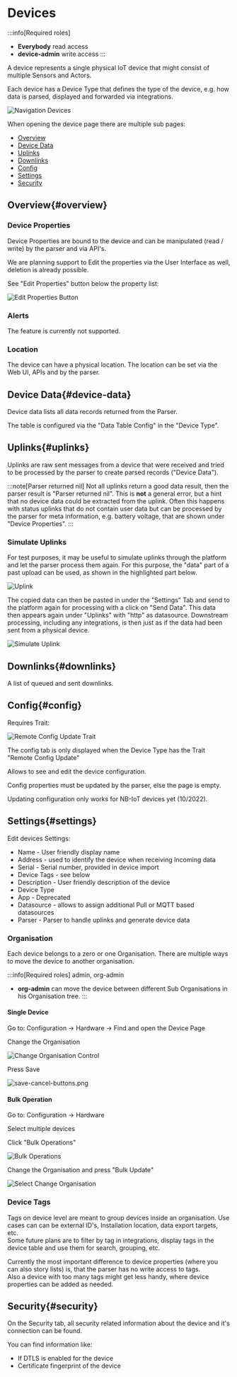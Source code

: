 # Devices

:::info[Required roles]
* **Everybody** read access
* **device-admin** write access
:::

A device represents a single physical IoT device that might consist of multiple Sensors and Actors.

Each device has a Device Type that defines the type of the device, e.g. how data is parsed, displayed and forwarded via integrations.


![Navigation Devices](img/nav-devices.png)



When opening the device page there are multiple sub pages:

* [Overview](#overview)
* [Device Data](#device-data)
* [Uplinks](#uplinks)
* [Downlinks](#downlinks)
* [Config](#config)
* [Settings](#settings)
* [Security](#security)

## Overview{#overview}

### Device Properties

Device Properties are bound to the device and can be manipulated (read / write) by the parser and via API's.

We are planning support to Edit the properties via the User Interface as well, deletion is already possible.

See "Edit Properties" button below the property list:

![Edit Properties Button](img/btn-edit-properties.png)

### Alerts

The feature is currently not supported.

### Location

The device can have a physical location. The location can be set via the Web UI, APIs and by the parser.

## Device Data{#device-data}

Device data lists all data records returned from the Parser.

The table is configured via the "Data Table Config" in the "Device Type".

## Uplinks{#uplinks}

Uplinks are raw sent messages from a device that were received and tried to be processed by the parser to create parsed records ("Device Data"). 

:::note[Parser returned nil]
Not all uplinks return a good data result, then the parser result is "Parser returned nil". 
This is **not** a general error, but a hint that no device data could be extracted from the uplink. 
Often this happens with status uplinks that do not contain user data but can be processed by the parser for meta information, 
e.g. battery voltage, that are shown under "Device Properties".
:::

### Simulate Uplinks

For test purposes, it may be useful to simulate uplinks through the platform and let the parser process them again. For this purpose, the "data" part of a past upload can be used, as shown in the highlighted part below.

![Uplink](img/uplinks-uplink-content.png)

The copied data can then be pasted in under the "Settings" Tab and send to the platform again for processing with a click on "Send Data". This data then appears again under "Uplinks" with "http" as datasource. Downstream processing, including any integrations, is then just as if the data had been sent from a physical device.

![Simulate Uplink](img/simulate-uplink.png)

## Downlinks{#downlinks}

A list of queued and sent downlinks.

## Config{#config}

Requires Trait:

![Remote Config Update Trait](img/trait-remote-config.png)

The config tab is only displayed when the Device Type has the Trait "Remote Config Update"

Allows to see and edit the device configuration.

Config properties must be updated by the parser, else the page is empty.

Updating configuration only works for NB-IoT devices yet (10/2022).

## Settings{#settings}

Edit devices Settings:

* Name - User friendly display name
* Address - used to identify the device when receiving Incoming data
* Serial - Serial number, provided in device import
* Device Tags - see below
* Description - User friendly description of the device
* Device Type
* App - Deprecated
* Datasource - allows to assign additional Pull or MQTT based datasources
* Parser - Parser to handle uplinks and generate device data

### Organisation

Each device belongs to a zero or one Organisation. There are multiple ways to move the device to another organisation.

:::info[Required roles]
admin, org-admin

* **org-admin** can move the device between different Sub Organisations in his Organisation tree.
:::

#### Single Device

Go to: Configuration → Hardware → Find and open the Device Page

Change the Organisation

![Change Organisation Control](img/change-org.png)

Press Save

![save-cancel-buttons.png](img/btn-save-cancel.png)

#### Bulk Operation

Go to: Configuration → Hardware

Select multiple devices

Click "Bulk Operations"

![Bulk Operations](img/btn-bulk-operation.png)

Change the Organisation and press "Bulk Update"

![Select Change Organisation](img/select-change-organisation.png)

### Device Tags

Tags on device level are meant to group devices inside an organisation. Use cases can can be external ID's, Installation location, data export targets, etc.  
Some future plans are to filter by tag in integrations, display tags in the device table and use them for search, grouping, etc.

Currently the most important difference to device properties (where you can also story lists) is, that the parser has no write access to tags.  
Also a device with too many tags might get less handy, where device properties can be added as needed.


## Security{#security}

On the Security tab, all security related information about the device and it's connection can be found.

You can find information like:
* If DTLS is enabled for the device
* Certificate fingerprint of the device